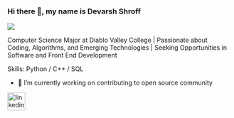 ### Hi there 👋, my name is Devarsh Shroff
![](https://github.com/DevarshShroff/DevarshShroff/assets/79686864/41ddc8ae-3cb2-4ebc-b31f-8b4dcd69acc2)

Computer Science Major at Diablo Valley College | Passionate about Coding, Algorithms, and Emerging Technologies | Seeking Opportunities in Software and Front End Development

Skills: Python / C++ / SQL

- 🔭 I’m currently working on contributing to open source community  


[<img src='https://cdn.jsdelivr.net/npm/simple-icons@3.0.1/icons/linkedin.svg' alt='linkedin' height='40'>](https://www.linkedin.com/in/www.linkedin.com/in/devarsh-shroff/)  



